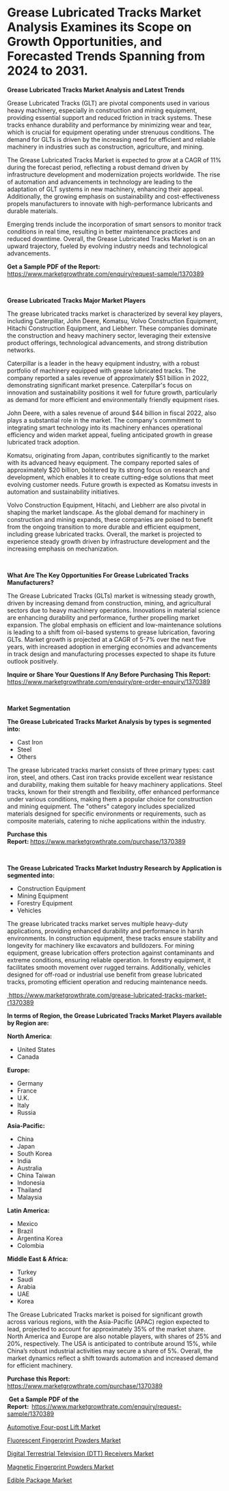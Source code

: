 <p><h1>Grease Lubricated Tracks Market Analysis Examines its Scope on Growth Opportunities, and Forecasted Trends Spanning from 2024 to 2031.</h1></p><p><strong>Grease Lubricated Tracks Market Analysis and Latest Trends</strong></p>
<p><p>Grease Lubricated Tracks (GLT) are pivotal components used in various heavy machinery, especially in construction and mining equipment, providing essential support and reduced friction in track systems. These tracks enhance durability and performance by minimizing wear and tear, which is crucial for equipment operating under strenuous conditions. The demand for GLTs is driven by the increasing need for efficient and reliable machinery in industries such as construction, agriculture, and mining.</p><p>The Grease Lubricated Tracks Market is expected to grow at a CAGR of 11% during the forecast period, reflecting a robust demand driven by infrastructure development and modernization projects worldwide. The rise of automation and advancements in technology are leading to the adaptation of GLT systems in new machinery, enhancing their appeal. Additionally, the growing emphasis on sustainability and cost-effectiveness propels manufacturers to innovate with high-performance lubricants and durable materials.</p><p>Emerging trends include the incorporation of smart sensors to monitor track conditions in real time, resulting in better maintenance practices and reduced downtime. Overall, the Grease Lubricated Tracks Market is on an upward trajectory, fueled by evolving industry needs and technological advancements.</p></p>
<p><strong>Get a Sample PDF of the Report:&nbsp;</strong> <a href="https://www.marketgrowthrate.com/enquiry/request-sample/1370389">https://www.marketgrowthrate.com/enquiry/request-sample/1370389</a></p>
<p>&nbsp;</p>
<p><strong>Grease Lubricated Tracks Major Market Players</strong></p>
<p><p>The grease lubricated tracks market is characterized by several key players, including Caterpillar, John Deere, Komatsu, Volvo Construction Equipment, Hitachi Construction Equipment, and Liebherr. These companies dominate the construction and heavy machinery sector, leveraging their extensive product offerings, technological advancements, and strong distribution networks.</p><p>Caterpillar is a leader in the heavy equipment industry, with a robust portfolio of machinery equipped with grease lubricated tracks. The company reported a sales revenue of approximately $51 billion in 2022, demonstrating significant market presence. Caterpillar's focus on innovation and sustainability positions it well for future growth, particularly as demand for more efficient and environmentally friendly equipment rises.</p><p>John Deere, with a sales revenue of around $44 billion in fiscal 2022, also plays a substantial role in the market. The company's commitment to integrating smart technology into its machinery enhances operational efficiency and widen market appeal, fueling anticipated growth in grease lubricated track adoption.</p><p>Komatsu, originating from Japan, contributes significantly to the market with its advanced heavy equipment. The company reported sales of approximately $20 billion, bolstered by its strong focus on research and development, which enables it to create cutting-edge solutions that meet evolving customer needs. Future growth is expected as Komatsu invests in automation and sustainability initiatives.</p><p>Volvo Construction Equipment, Hitachi, and Liebherr are also pivotal in shaping the market landscape. As the global demand for machinery in construction and mining expands, these companies are poised to benefit from the ongoing transition to more durable and efficient equipment, including grease lubricated tracks. Overall, the market is projected to experience steady growth driven by infrastructure development and the increasing emphasis on mechanization.</p></p>
<p>&nbsp;</p>
<p><strong>What Are The Key Opportunities For Grease Lubricated Tracks Manufacturers?</strong></p>
<p><p>The Grease Lubricated Tracks (GLTs) market is witnessing steady growth, driven by increasing demand from construction, mining, and agricultural sectors due to heavy machinery operations. Innovations in material science are enhancing durability and performance, further propelling market expansion. The global emphasis on efficient and low-maintenance solutions is leading to a shift from oil-based systems to grease lubrication, favoring GLTs. Market growth is projected at a CAGR of 5-7% over the next five years, with increased adoption in emerging economies and advancements in track design and manufacturing processes expected to shape its future outlook positively.</p></p>
<p><strong>Inquire or Share Your Questions If Any Before Purchasing This Report:</strong> <a href="https://www.marketgrowthrate.com/enquiry/pre-order-enquiry/1370389">https://www.marketgrowthrate.com/enquiry/pre-order-enquiry/1370389</a></p>
<p>&nbsp;</p>
<p><strong>Market Segmentation</strong></p>
<p><strong>The Grease Lubricated Tracks Market Analysis by types is segmented into:</strong></p>
<p><ul><li>Cast Iron</li><li>Steel</li><li>Others</li></ul></p>
<p><p>The grease lubricated tracks market consists of three primary types: cast iron, steel, and others. Cast iron tracks provide excellent wear resistance and durability, making them suitable for heavy machinery applications. Steel tracks, known for their strength and flexibility, offer enhanced performance under various conditions, making them a popular choice for construction and mining equipment. The "others" category includes specialized materials designed for specific environments or requirements, such as composite materials, catering to niche applications within the industry.</p></p>
<p><strong>Purchase this Report:&nbsp;</strong><a href="https://www.marketgrowthrate.com/purchase/1370389">https://www.marketgrowthrate.com/purchase/1370389</a></p>
<p>&nbsp;</p>
<p><strong>The Grease Lubricated Tracks Market Industry Research by Application is segmented into:</strong></p>
<p><ul><li>Construction Equipment</li><li>Mining Equipment</li><li>Forestry Equipment</li><li>Vehicles</li></ul></p>
<p><p>The grease lubricated tracks market serves multiple heavy-duty applications, providing enhanced durability and performance in harsh environments. In construction equipment, these tracks ensure stability and longevity for machinery like excavators and bulldozers. For mining equipment, grease lubrication offers protection against contaminants and extreme conditions, ensuring reliable operation. In forestry equipment, it facilitates smooth movement over rugged terrains. Additionally, vehicles designed for off-road or industrial use benefit from grease lubricated tracks, promoting efficient operation and reducing maintenance needs.</p></p>
<p><a href="https://www.marketgrowthrate.com/grease-lubricated-tracks-market-r1370389">&nbsp;https://www.marketgrowthrate.com/grease-lubricated-tracks-market-r1370389</a></p>
<p><strong>In terms of Region, the Grease Lubricated Tracks Market Players available by Region are:</strong></p>
<p>
    <p> <strong> North America: </strong>
        <ul>
            <li>United States</li>
            <li>Canada</li>
        </ul>
        </p> 
    <p> <strong> Europe: </strong>
        <ul>
            <li>Germany</li>
            <li>France</li>
            <li>U.K.</li>
            <li>Italy</li>
            <li>Russia</li>
        </ul>
        </p> 
    <p> <strong> Asia-Pacific: </strong>
        <ul>
            <li>China</li>
            <li>Japan</li>
            <li>South Korea</li>
            <li>India</li>
            <li>Australia</li>
            <li>China Taiwan</li>
            <li>Indonesia</li>
            <li>Thailand</li>
            <li>Malaysia</li>
        </ul>
        </p> 
    <p> <strong> Latin America: </strong>
        <ul>
            <li>Mexico</li>
            <li>Brazil</li>
            <li>Argentina Korea</li>
            <li>Colombia</li>
        </ul>
        </p> 
    <p> <strong> Middle East & Africa: </strong>
        <ul>
            <li>Turkey</li>
            <li>Saudi</li>
            <li>Arabia</li>
            <li>UAE</li>
            <li>Korea</li>
        </ul>
    </p>
    </p>
<p><p>The Grease Lubricated Tracks market is poised for significant growth across various regions, with the Asia-Pacific (APAC) region expected to lead, projected to account for approximately 35% of the market share. North America and Europe are also notable players, with shares of 25% and 20%, respectively. The USA is anticipated to contribute around 15%, while China’s robust industrial activities may secure a share of 5%. Overall, the market dynamics reflect a shift towards automation and increased demand for efficient machinery.</p></p>
<p><strong>Purchase this Report: </strong><a href="https://www.marketgrowthrate.com/purchase/1370389">https://www.marketgrowthrate.com/purchase/1370389</a></p>
<p>&nbsp;<strong>Get a Sample PDF of the Report:&nbsp;&nbsp;</strong><a href="https://www.marketgrowthrate.com/enquiry/request-sample/1370389">https://www.marketgrowthrate.com/enquiry/request-sample/1370389</a></p>
<p><strong></strong></p>
<p><p><a href="https://github.com/RoccoManning/Market-Research-Report-List-7/blob/main/automotive-four-post-lift-market.md">Automotive Four-post Lift Market</a></p><p><a href="https://issuu.com/reportprime-2/docs/fluorescent-fingerprint-powders-mar_730d941b506866">Fluorescent Fingerprint Powders Market</a></p><p><a href="https://medium.com/@vanielleho/strategic-roadmap-global-digital-terrestrial-television-dtt-receivers-market-insights-and-b4cd9b6bf840">Digital Terrestrial Television (DTT) Receivers Market</a></p><p><a href="https://issuu.com/reportprime-2/docs/magnetic-fingerprint-powders-market_d2064bb3623c43">Magnetic Fingerprint Powders Market</a></p><p><a href="https://www.linkedin.com/pulse/edible-package-market-revolution-2024-2031-trends-shaping-puobe">Edible Package Market</a></p></p>